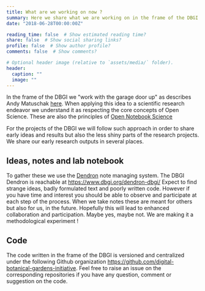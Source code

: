 ```yaml
---
title: What are we working on now ?
summary: Here we share what we are working on in the frame of the DBGI
date: "2018-06-28T00:00:00Z"

reading_time: false  # Show estimated reading time?
share: false  # Show social sharing links?
profile: false  # Show author profile?
comments: false  # Show comments?

# Optional header image (relative to `assets/media/` folder).
header:
  caption: ""
  image: ""
---
```


In the frame of the DBGI we "work with the garage door up" as describes Andy Matuschak [here](https://notes.andymatuschak.org/z21cgR9K3UcQ5a7yPsj2RUim3oM2TzdBByZu). When applying this idea to a scientific research endeavor we understand it as respecting the core concepts of Open Science. These are also the principles of [Open Notebook Science](https://en.wikipedia.org/wiki/Open-notebook_science)

For the projects of the DBGI we will follow such approach in order to share early ideas and results but also the less shiny parts of the research projects. We share our early research outputs in several places.

## Ideas, notes and lab notebook

To gather these we use the [Dendron](https://www.dendron.so/) note managing system. The DBGI Dendron is reachable at https://www.dbgi.org/dendron-dbgi/
Expect to find strange ideas, badly formulated text and poorly written code. However if you have time and interest you should be able to observe and participate at each step of the process. When we take notes these are meant for others but also for us, in the future. Hopefully this will lead to enhanced collaboration and participation. Maybe yes, maybe not. We are making it a methodological experiment !

## Code

The code written in the frame of the DBGI is versioned and centralized under the following Github organization https://github.com/digital-botanical-gardens-initiative.
Feel free to raise an issue on the corresponding repositories if you have any question, comment or suggestion on the code.


